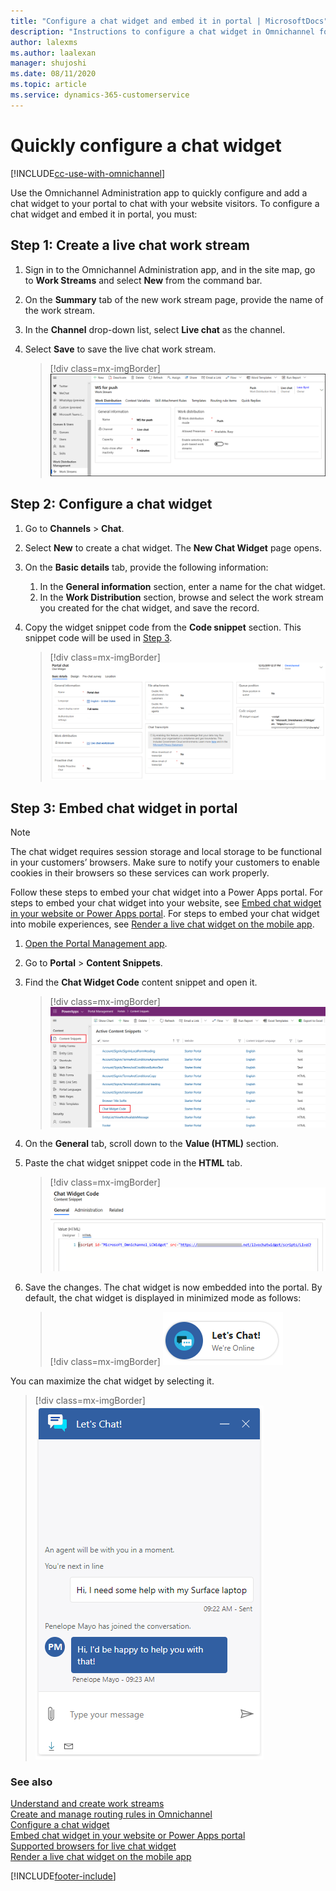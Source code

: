 ```yaml
---
title: "Configure a chat widget and embed it in portal | MicrosoftDocs"
description: "Instructions to configure a chat widget in Omnichannel for Customer Service and embed it in Power Apps portals."
author: lalexms
ms.author: laalexan
manager: shujoshi
ms.date: 08/11/2020
ms.topic: article
ms.service: dynamics-365-customerservice
---
```


# Quickly configure a chat widget

[!INCLUDE[cc-use-with-omnichannel](../includes/cc-use-with-omnichannel.md)]

Use the Omnichannel Administration app to quickly configure and add a chat widget to your portal to chat with your website visitors. To configure a chat widget and embed it in portal, you must:

## Step 1: Create a live chat work stream

1. Sign in to the Omnichannel Administration app, and in the site map, go to **Work Streams** and select **New** from the command bar.
2. On the **Summary** tab of the new work stream page, provide the name of the work stream.
3. In the **Channel** drop-down list, select **Live chat** as the channel.
4. Select **Save** to save the live chat work stream.

   > [!div class=mx-imgBorder]
   > ![New work stream](media/omni-channel-new-work-stream.png)

## Step 2: Configure a chat widget

1. Go to **Channels** &gt; **Chat**.
2. Select **New** to create a chat widget. The **New Chat Widget** page opens.
3. On the **Basic details** tab, provide the following information:
   1. In the **General information** section, enter a name for the chat widget.
   2. In the **Work Distribution** section, browse and select the work stream you created for the chat widget, and save the record.
4. Copy the widget snippet code from the **Code snippet** section. This snippet code will be used in [Step 3](#step-3-embed-chat-widget-in-portal).

    > [!div class=mx-imgBorder]
    > ![Configure the basic details of a chat widget and copy code snippet of a chat widget](media/chat-widget-snippet.png "Configure the basic details of a chat widget and copy code snippet of a chat widget")

## Step 3: Embed chat widget in portal


> [!NOTE]
> The chat widget requires session storage and local storage to be functional in your customers’ browsers. Make sure to notify your customers to enable cookies in their browsers so these services can work properly.


Follow these steps to embed your chat widget into a Power Apps portal. For steps to embed your chat widget into your website, see [Embed chat widget in your website or Power Apps portal](embed-chat-widget-portal.md). For steps to embed your chat widget into mobile experiences, see [Render a live chat widget on the mobile app](render-live-chat-widget-mobile.md).

1.	[Open the Portal Management app](https://docs.microsoft.com/powerapps/maker/portals/configure/configure-portal).
2.	Go to **Portal** > **Content Snippets**.
3.	Find the **Chat Widget Code** content snippet and open it.
    > [!div class=mx-imgBorder]
    > ![Go to Chat Widget Code content snippet in portal](media/portal-content-snippet.png "Go to Chat Widget Code content snippet in portal")
4.	On the **General** tab, scroll down to the **Value (HTML)** section.
5.	Paste the chat widget snippet code in the **HTML** tab.
    > [!div class=mx-imgBorder]
    > ![Paste code snippet of a chat widget](media/paste-snippet.png "Paste code snippet of a chat widget")
6.	Save the changes. The chat widget is now embedded into the portal. By default, the chat widget is displayed in minimized mode as follows:

    > [!div class=mx-imgBorder]
    > ![Chat widget in minimized mode](media/oc-chat-widget-minimized-mode.png "Chat widget in minimized mode")
    
You can maximize the chat widget by selecting it.

> [!div class=mx-imgBorder]
> ![Chat widget in maximized mode](media/chat-widget-system-events.png "Chat widget in maximized mode")

### See also

[Understand and create work streams](work-streams-introduction.md) </br>
[Create and manage routing rules in Omnichannel](routing-rules.md) </br>
[Configure a chat widget](set-up-chat-widget.md)  
[Embed chat widget in your website or Power Apps portal](embed-chat-widget-portal.md)  
[Supported browsers for live chat widget](system-requirements-omnichannel.md#browsers-for-chat)  
[Render a live chat widget on the mobile app](render-live-chat-widget-mobile.md)   


[!INCLUDE[footer-include](../includes/footer-banner.md)]